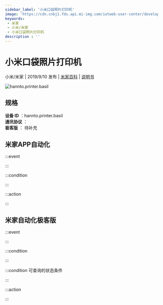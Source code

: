 ```yaml
---
sidebar_label: '小米口袋照片打印机'
image: 'https://cdn.cnbj1.fds.api.mi-img.com/iotweb-user-center/developer_1679047613155yjpCG0Wj.png?GalaxyAccessKeyId=AKVGLQWBOVIRQ3XLEW&Expires=9223372036854775807&Signature=c99hLU2FG8qboNQC773Ot3juvMc='
keywords: 
 - 米家
 - 小米/米家
 - 小米口袋照片打印机
description : ''
---
```

# 小米口袋照片打印机

小米/米家 | 2019/9/10 发布 | [米家百科](https://home.mi.com/webapp/content/baike/product/index.html?model=hannto.printer.basil) | [说明书](https://home.mi.com/views/introduction.html?model=hannto.printer.basil&region=cn)

![hannto.printer.basil](https://cdn.cnbj1.fds.api.mi-img.com/iotweb-user-center/developer_1679047613155yjpCG0Wj.png?GalaxyAccessKeyId=AKVGLQWBOVIRQ3XLEW&Expires=9223372036854775807&Signature=c99hLU2FG8qboNQC773Ot3juvMc=)

## 规格  
> 
**设备 ID** ：hannto.printer.basil  
**通讯协议** ：  
**极客版**  ： 待补充 


## 米家APP自动化  

:::event  

:::

:::condition  

:::

:::action   

:::

## 米家自动化极客版  

:::event  

:::

:::condition  

:::

:::condition 可查询的状态条件  

:::

:::action  

:::

        
